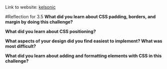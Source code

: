 Link to website: [kelsonic](http://kgadams93.github.io)

#Reflection for 3.5
**What did you learn about CSS padding, borders, and margin by doing this challenge?**



**What did you learn about CSS positioning?**



**What aspects of your design did you find easiest to implement? What was most difficult?**



**What did you learn about adding and formatting elements with CSS in this challenge?**

